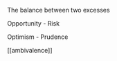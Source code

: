 ---
---

The balance between two excesses

Opportunity - Risk 

Optimism - Prudence 

[[ambivalence]]